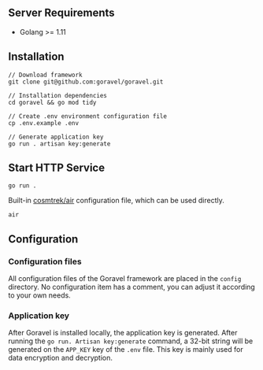 ## Server Requirements

* Golang >= 1.11

## Installation

```shell
// Download framework
git clone git@github.com:goravel/goravel.git 

// Installation dependencies
cd goravel && go mod tidy

// Create .env environment configuration file
cp .env.example .env

// Generate application key
go run . artisan key:generate
```

## Start HTTP Service

`go run .`

Built-in [cosmtrek/air](https://github.com/cosmtrek/air) configuration file, which can be used directly.

`air`

## Configuration

### Configuration files

All configuration files of the Goravel framework are placed in the `config` directory. No configuration item has a comment, you can adjust it according to your own needs.

### Application key

After Goravel is installed locally, the application key is generated. After running the `go run. Artisan key:generate` command, a 32-bit string will be generated on the `APP_KEY` key of the `.env` file. This key is mainly used for data encryption and decryption.